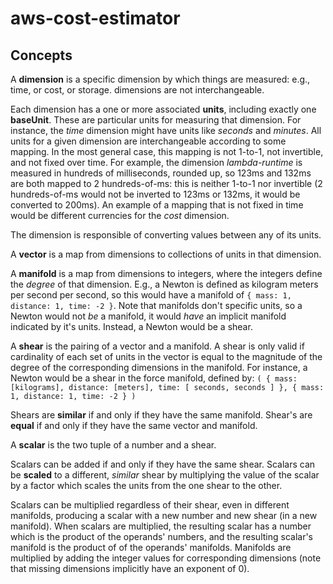 # aws-cost-estimator

## Concepts

A **dimension** is a specific dimension by which things are measured: e.g., time, or cost, or storage. dimensions
are not interchangeable.

Each dimension has a one or more associated **units**, including exactly one **baseUnit**. These are particular
units for measuring that dimension. For
instance, the _time_ dimension might have units like _seconds_ and _minutes_. All units for a given dimension are
interchangeable according to some mapping. In the most general case, this mapping is not 1-to-1, not invertible,
and not fixed over time. For example, the dimension _lambda-runtime_ is measured in hundreds of milliseconds, rounded
up, so 123ms and 132ms are both mapped to 2 hundreds-of-ms: this is neither 1-to-1 nor invertible (2 hundreds-of-ms
would not be inverted to 123ms or 132ms, it would be converted to 200ms). An example of a mapping that is not fixed
in time would be different currencies for the _cost_ dimension.

The dimension is responsible of converting values between any of its units.

A **vector** is a map from dimensions to collections of units in that dimension.

A **manifold** is a map from dimensions to integers, where the integers define the _degree_ of that dimension. E.g., a Newton
is defined as kilogram meters per second per second, so this would have a manifold of `{ mass: 1, distance: 1, time: -2 }`.
Note that manifolds don't specific units, so a Newton would not _be_ a manifold, it would _have_ an implicit manifold
indicated by it's units. Instead, a Newton would be a shear.

A **shear** is the pairing of a vector and a manifold. A shear is only valid if cardinality of each set of units in the vector
is equal to the magnitude of the degree of the corresponding dimensions in the manifold. For instance, a Newton would be a shear
in the force manifold, defined by:
`( { mass: [kilograms], distance: [meters], time: [ seconds, seconds ] }, { mass: 1, distance: 1, time: -2 } )`

Shears are **similar** if and only if they have the same manifold. Shear's are **equal** if and only if they have the same
vector and manifold.

A **scalar** is the two tuple of a number and a shear.

Scalars can be added if and only if they have the same shear. Scalars can be **scaled** to a different, _similar_ shear by multiplying
the value of the scalar by a factor which scales the units from the one shear to the other.

Scalars can be multiplied regardless of their shear, even in different manifolds, producing a scalar with a new number and new shear (in
a new manifold). When scalars are multiplied, the resulting scalar has a number which is the product of the operands' numbers, and the resulting scalar's
manifold is the product of of the operands' manifolds. Manifolds are multiplied by adding the integer values for corresponding dimensions
(note that missing dimensions implicitly have an exponent of 0).

